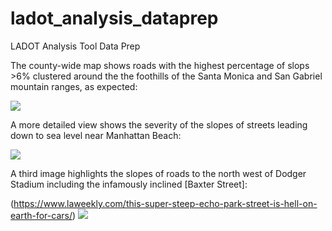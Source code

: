 # ladot_analysis_dataprep
LADOT Analysis Tool Data Prep

The county-wide map shows roads with the highest percentage of slops >6% clustered around the the foothills of the Santa Monica and San Gabriel mountain ranges, as expected:

![](https://github.com/RSGInc/ladot_analysis_dataprep/blob/master/la_slopes.png)

A more detailed view shows the severity of the slopes of streets leading down to sea level near Manhattan Beach:

![](https://github.com/RSGInc/ladot_analysis_dataprep/blob/master/manhattan_beach.png)

A third image highlights the slopes of roads to the north west of Dodger Stadium including the infamously inclined [Baxter Street]:  


(https://www.laweekly.com/this-super-steep-echo-park-street-is-hell-on-earth-for-cars/)
![](https://github.com/RSGInc/ladot_analysis_dataprep/blob/master/baxter_street.png)
 
 
 
